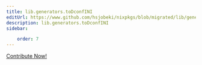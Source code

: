 ```yaml
---
title: lib.generators.toDconfINI
editUrl: https://www.github.com/hsjobeki/nixpkgs/blob/migrated/lib/generators.nix#L126C6
description: lib.generators.toDconfINI
sidebar:

    order: 7
---
```


<a href="https://www.github.com/hsjobeki/nixpkgs/blob/migrated/lib/generators.nix#L126C6">Contribute Now!</a>



